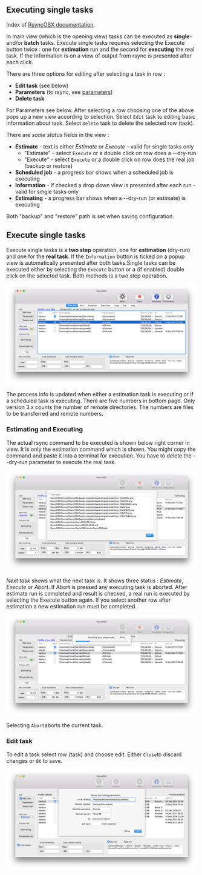 ## Executing single tasks

Index of [RsyncOSX documentation](https://rsyncosx.github.io/Documentation/).

In main view (which is the opening view) tasks can be executed as **single**- and/or **batch** tasks. Execute single tasks requires selecting the Execute button twice : one for **estimation** run and the second for **executing** the real task. If the Information is on a view of output from rsync is presented after each click.

There are three options for editing after selecting a task in row :

- **Edit task** (see below)
- **Parameters** (to rsync, see [parameters](Parameters.md))
- **Delete task**


For Parameters see below. After selecting a row choosing one of the above pops up a new view according to selection. Select `Edit` task to editing basic information about task. Select `Delete` task to delete the selected row (task).

There are _some status_ fields in the view :

- **Estimate** - text is either _Estimate_ or _Execute_ - valid for single tasks only
	- "Estimate" - select `Execute` or a double click on row does a --dry-run
	- "Execute" - select `Execute` or a double click on row  does the real job (backup or restore)
- **Scheduled job** - a progress bar shows when a scheduled job is executing
- **Information** - if checked a drop down view is presented after each run - valid for single tasks only
- **Estimating** - a progress bar shows when a --dry-run (or estimate) is executing

Both "backup" and "restore" path is set when saving configuration.

## Execute single tasks

Execute single tasks is a **two step** operation, one for **estimation** (dry-run) and one for the **real task**. If the `Information` button is ticked on a popup view is automatically presented after both tasks.Single tasks can be executed either by selecting the `Execute` button or a (if enabled) double click on the selected task. Both methods is a two step operation.

![Main view](screenshots/master/main0.png)

The process info is updated when either a estimation task is executing or if a scheduled task is executing. There are five numbers in bottom page. Only version 3.x counts the number of remote directories. The numbers are files to be transferred and remote numbers. </div>

### Estimating and Executing

The actual rsync command to be executed is shown below right corner in view. It is only the estimation command which is shown. You might copy the command and paste it into a terminal for execution. You have to delete the --dry-run parameter to execute the real task.

![Main view](screenshots/master/main1.png)

*Next task* shows what the next task is. It shows three status : *Estimate*, *Execute* or *Abort*. If Abort is pressed any executing task is aborted. After estimate run is completed and result is checked, a real run is executed by selecting the Execute button again. If you select another row after estimation a new estimation run must be completed.

![Main view](screenshots/master/main2.png)

Selecting `Abort`aborts the current task.

### Edit task

To edit a task select row (task) and choose edit. Either `Close`to discard changes or `OK` to save.

![Execute](screenshots/master/singletask/edit.png)

